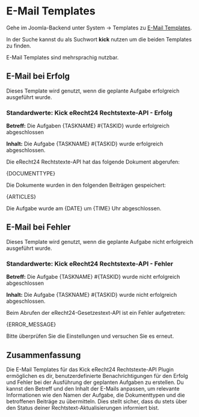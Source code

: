 # E-Mail Templates

Gehe im Joomla-Backend unter System → Templates zu [E-Mail Templates](deine-domain.tld/administrator/index.php?option=com_mails&view=templates).

In der Suche kannst du als Suchwort **kick** nutzen um die beiden Templates zu finden.

E-Mail Templates sind mehrsprachig nutzbar.

## E-Mail bei Erfolg
Dieses Template wird genutzt, wenn die geplante Aufgabe erfolgreich ausgeführt wurde.

### Standardwerte: Kick eRecht24 Rechtstexte-API - Erfolg
**Betreff:** Die Aufgaben {TASKNAME} #{TASKID} wurde erfolgreich abgeschlossen

**Inhalt:** Die Aufgabe {TASKNAME} #{TASKID} wurde erfolgreich abgeschlossen.

Die eRecht24 Rechtstexte-API hat das folgende Dokument abgerufen:

{DOCUMENTTYPE}

Die Dokumente wurden in den folgenden Beiträgen gespeichert:

{ARTICLES}

Die Aufgabe wurde am {DATE} um {TIME} Uhr abgeschlossen.

## E-Mail bei Fehler
Dieses Template wird genutzt, wenn die geplante Aufgabe nicht erfolgreich ausgeführt wurde.

### Standardwerte: Kick eRecht24 Rechtstexte-API - Fehler

**Betreff:** Die Aufgabe {TASKNAME} #{TASKID} wurde nicht erfolgreich abgeschlossen

**Inhalt:** Die Aufgabe {TASKNAME} #{TASKID} wurde nicht erfolgreich abgeschlossen.

Beim Abrufen der eRecht24-Gesetzestext-API ist ein Fehler aufgetreten:

{ERROR_MESSAGE}

Bitte überprüfen Sie die Einstellungen und versuchen Sie es erneut.

## Zusammenfassung
Die E-Mail Templates für das Kick eRecht24 Rechtstexte-API Plugin ermöglichen es dir, benutzerdefinierte Benachrichtigungen für den Erfolg und Fehler bei der Ausführung der geplanten Aufgaben zu erstellen. Du kannst den Betreff und den Inhalt der E-Mails anpassen, um relevante Informationen wie den Namen der Aufgabe, die Dokumenttypen und die betroffenen Beiträge zu übermitteln. Dies stellt sicher, dass du stets über den Status deiner Rechtstext-Aktualisierungen informiert bist.
